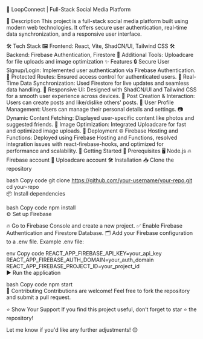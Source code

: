 🚀 LoopConnect | Full-Stack Social Media Platform

🌟 Description
This project is a full-stack social media platform built using modern web technologies. It offers secure user authentication, real-time data synchronization, and a responsive user interface.

🛠️ Tech Stack
🖼️ Frontend: React, Vite, ShadCN/UI, Tailwind CSS
🛠️ Backend: Firebase Authentication, Firestore
🌄 Additional Tools: Uploadcare for file uploads and image optimization
✨ Features
🔒 Secure User Signup/Login: Implemented user authentication via Firebase Authentication.
🔐 Protected Routes: Ensured access control for authenticated users.
📡 Real-Time Data Synchronization: Used Firestore for live updates and seamless data handling.
📱 Responsive UI: Designed with ShadCN/UI and Tailwind CSS for a smooth user experience across devices.
📝 Post Creation & Interaction: Users can create posts and like/dislike others' posts.
👤 User Profile Management: Users can manage their personal details and settings.
📷 Dynamic Content Fetching: Displayed user-specific content like photos and suggested friends.
🌟 Image Optimization: Integrated Uploadcare for fast and optimized image uploads.
🚀 Deployment
🌐 Firebase Hosting and Functions: Deployed using Firebase Hosting and Functions, resolved integration issues with react-firebase-hooks, and optimized for performance and scalability.
📂 Getting Started
🔧 Prerequisites
🖥️ Node.js
🔥 Firebase account
🌄 Uploadcare account
🛠️ Installation
📥 Clone the repository

bash
Copy code
git clone https://github.com/your-username/your-repo.git  
cd your-repo  
📦 Install dependencies

bash
Copy code
npm install  
⚙️ Set up Firebase

🔥 Go to Firebase Console and create a new project.
✅ Enable Firebase Authentication and Firestore Database.
🗂️ Add your Firebase configuration to a .env file.
Example .env file:

env
Copy code
REACT_APP_FIREBASE_API_KEY=your_api_key  
REACT_APP_FIREBASE_AUTH_DOMAIN=your_auth_domain  
REACT_APP_FIREBASE_PROJECT_ID=your_project_id  
▶️ Run the application

bash
Copy code
npm start  
🤝 Contributing
Contributions are welcome! Feel free to fork the repository and submit a pull request.

⭐ Show Your Support
If you find this project useful, don’t forget to star ⭐ the repository!

Let me know if you'd like any further adjustments! 😊
